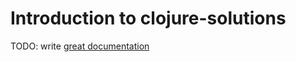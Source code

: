 # Introduction to clojure-solutions

TODO: write [great documentation](http://jacobian.org/writing/what-to-write/)
